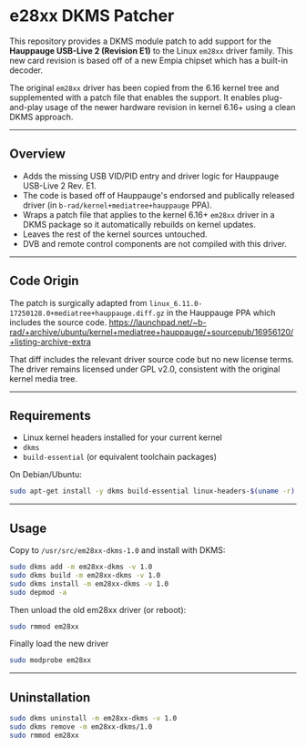 # e28xx DKMS Patcher

This repository provides a DKMS module patch to add support for the **Hauppauge USB-Live 2 (Revision E1)** to the Linux `em28xx` driver family.
This new card revision is based off of a new Empia chipset which has a built-in decoder.

The original `em28xx` driver has been copied from the 6.16 kernel tree and supplemented with a patch file that enables the support.
It enables plug-and-play usage of the newer hardware revision in kernel 6.16+ using a clean DKMS approach.

---

## Overview

- Adds the missing USB VID/PID entry and driver logic for Hauppauge USB-Live 2 Rev. E1.
- The code is based off of Hauppauge's endorsed and publically released driver (in `b-rad/kernel+mediatree+hauppauge` PPA).
- Wraps a patch file that applies to the kernel 6.16+ `em28xx` driver in a DKMS package so it automatically rebuilds on kernel updates.
- Leaves the rest of the kernel sources untouched.
- DVB and remote control components are not compiled with this driver.

---

## Code Origin

The patch is surgically adapted from `linux_6.11.0-17250128.0+mediatree+hauppauge.diff.gz` in the Hauppauge PPA which includes the source code.
https://launchpad.net/~b-rad/+archive/ubuntu/kernel+mediatree+hauppauge/+sourcepub/16956120/+listing-archive-extra

That diff includes the relevant driver source code but no new license terms. The driver remains licensed under GPL v2.0, consistent with the original kernel media tree.

---

## Requirements

- Linux kernel headers installed for your current kernel
- `dkms`
- `build-essential` (or equivalent toolchain packages)

On Debian/Ubuntu:

```bash
sudo apt-get install -y dkms build-essential linux-headers-$(uname -r)
```

---

## Usage

Copy to `/usr/src/em28xx-dkms-1.0` and install with DKMS:

```bash
sudo dkms add -m em28xx-dkms -v 1.0
sudo dkms build -m em28xx-dkms -v 1.0
sudo dkms install -m em28xx-dkms -v 1.0
sudo depmod -a
```

Then unload the old em28xx driver (or reboot):
```bash
sudo rmmod em28xx
```

Finally load the new driver
```bash
sudo modprobe em28xx
```

---

## Uninstallation

```bash
sudo dkms uninstall -m em28xx-dkms -v 1.0
sudo dkms remove -m em28xx-dkms/1.0
sudo rmmod em28xx
```
